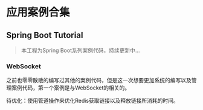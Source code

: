# 应用案例合集
## Spring Boot Tutorial
> 本工程为Spring Boot系列案例代码，持续更新中...
### WebSocket
之前也零零散散的编写过其他的案例代码，但是这一次想要更加系统的编写以及管理案例代码，第一个案例是与WebSocket的相关的。

待优化：使用管道操作来优化Redis获取链接以及释放链接所消耗的时间。